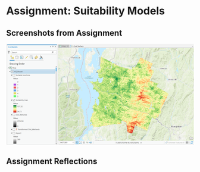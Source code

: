 # Assignment: Suitability Models

## Screenshots from Assignment

![ScreenshotofMap](SuitabilityModel1.png)

## Assignment Reflections
